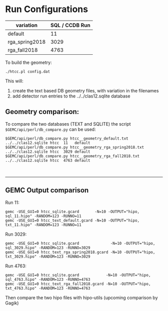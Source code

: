 # Run Configurations

| variation      | SQL / CCDB Run | 
|----------------|----------------|
| default        | 11             | 
| rga_spring2018 | 3029           | 
| rga_fall2018   | 4763           | 

To build the geometry:

````./htcc.pl config.dat````

This will:

1. create the text based DB geometry files, with variation in the filenames
2. add detector run entries to the ../../clas12.sqlite database

## Geometry comparison:

To compare the two databases (TEXT and SQLITE) the script ` $GEMC/api/perl/db_compare.py` can be used:

````
$GEMC/api/perl/db_compare.py htcc__geometry_default.txt       ../../clas12.sqlite htcc  11   default
$GEMC/api/perl/db_compare.py htcc__geometry_rga_spring2018.txt ../../clas12.sqlite htcc  3029 default
$GEMC/api/perl/db_compare.py htcc__geometry_rga_fall2018.txt   ../../clas12.sqlite htcc  4763 default
````

<br/>

---

## GEMC Output comparison

Run 11:

```
gemc -USE_GUI=0 htcc_sqlite.gcard       -N=10 -OUTPUT="hipo, sql_11.hipo" -RANDOM=123 -RUNNO=11  
gemc -USE_GUI=0 htcc_text_default.gcard -N=10 -OUTPUT="hipo, txt_11.hipo" -RANDOM=123 -RUNNO=11  
```

Run 3029:

```
gemc -USE_GUI=0 htcc_sqlite.gcard              -N=10 -OUTPUT="hipo, sql_3029.hipo" -RANDOM=123 -RUNNO=3029
gemc -USE_GUI=0 htcc_text_rga_spring2018.gcard -N=10 -OUTPUT="hipo, txt_3029.hipo" -RANDOM=123 -RUNNO=3029
```

Run 4763:

```
gemc -USE_GUI=0 htcc_sqlite.gcard            -N=10 -OUTPUT="hipo, sql_4763.hipo" -RANDOM=123 -RUNNO=4763
gemc -USE_GUI=0 htcc_text_rga_fall2018.gcard -N=10 -OUTPUT="hipo, txt_4763.hipo" -RANDOM=123 -RUNNO=4763
```

Then compare the two hipo files with hipo-utils (upcoming comparison by Gagik)
